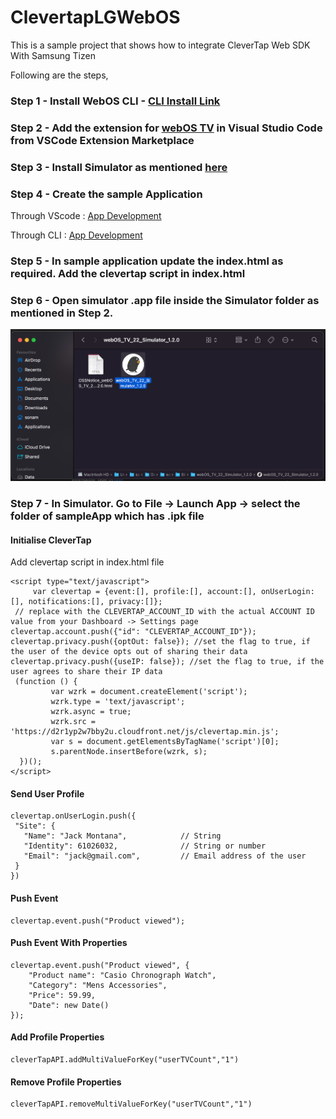 # ClevertapLGWebOS
This is a sample project that shows how to integrate CleverTap Web SDK  With Samsung Tizen

Following are the steps, 

### Step 1 - Install WebOS CLI - [CLI Install Link](https://webostv.developer.lge.com/develop/tools/cli-installation)

### Step 2 - Add the extension for [webOS TV](https://marketplace.visualstudio.com/items?itemName=webOSTVSDK.webostv) in Visual Studio Code from VSCode Extension Marketplace

### Step 3 - Install Simulator as mentioned [here](https://webostv.developer.lge.com/develop/tools/simulator-installation) 

### Step 4 - Create the sample Application 

Through VScode  : [App Development](https://webostv.developer.lge.com/develop/tools/vsce-dev-guide#app-development)

Through CLI : [App Development](https://webostv.developer.lge.com/develop/tools/cli-dev-guide)

### Step 5 -  In sample application update the index.html as required. Add the clevertap script in index.html

### Step 6 -  Open simulator .app file inside the Simulator folder as mentioned in Step 2.

<p align="center">
  <img src="images/LGWebOS_installationGuide.png"/>
</p>

### Step 7 -  In Simulator. Go to File → Launch App → select the folder of sampleApp  which has .ipk file 

#### Initialise CleverTap

Add clevertap script in index.html file

```
<script type="text/javascript">
     var clevertap = {event:[], profile:[], account:[], onUserLogin:[], notifications:[], privacy:[]};
 // replace with the CLEVERTAP_ACCOUNT_ID with the actual ACCOUNT ID value from your Dashboard -> Settings page
clevertap.account.push({"id": "CLEVERTAP_ACCOUNT_ID"});
clevertap.privacy.push({optOut: false}); //set the flag to true, if the user of the device opts out of sharing their data
clevertap.privacy.push({useIP: false}); //set the flag to true, if the user agrees to share their IP data
 (function () {
		 var wzrk = document.createElement('script');
		 wzrk.type = 'text/javascript';
		 wzrk.async = true;
		 wzrk.src = 'https://d2r1yp2w7bby2u.cloudfront.net/js/clevertap.min.js';
		 var s = document.getElementsByTagName('script')[0];
		 s.parentNode.insertBefore(wzrk, s);
  })();
</script>
```

#### Send User Profile

```
clevertap.onUserLogin.push({
 "Site": {
   "Name": "Jack Montana",            // String
   "Identity": 61026032,              // String or number
   "Email": "jack@gmail.com",         // Email address of the user
 }
})
```

#### Push Event

```
clevertap.event.push("Product viewed");
```

#### Push Event With Properties

```
clevertap.event.push("Product viewed", {
    "Product name": "Casio Chronograph Watch",
    "Category": "Mens Accessories",
    "Price": 59.99,
    "Date": new Date()
});
```

#### Add Profile Properties

```
cleverTapAPI.addMultiValueForKey("userTVCount","1")
```

#### Remove Profile Properties

```
cleverTapAPI.removeMultiValueForKey("userTVCount","1")
```
